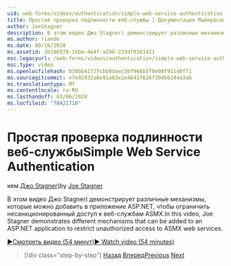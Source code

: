 ```yaml
---
uid: web-forms/videos/authentication/simple-web-service-authentication
title: Простая проверка подлинности веб-службы | Документация Майкрософт
author: JoeStagner
description: В этом видео Джо Stagner) демонстрирует различные механизмы, которые можно добавить в приложение ASP.NET, чтобы ограничить несанкционированный доступ к веб-службам ASMX...
ms.author: riande
ms.date: 09/16/2010
ms.assetid: 3b186578-16be-4e4f-a296-233df0381411
msc.legacyurl: /web-forms/videos/authentication/simple-web-service-authentication
msc.type: video
ms.openlocfilehash: b38bb41727cbb8daec5bf966b5f0e08f911d6ff1
ms.sourcegitcommit: e7e91932a6e91a63e2e46417626f39d6b244a3ab
ms.translationtype: MT
ms.contentlocale: ru-RU
ms.lasthandoff: 03/06/2020
ms.locfileid: "78421710"
---
```

# <a name="simple-web-service-authentication"></a><span data-ttu-id="a480e-103">Простая проверка подлинности веб-службы</span><span class="sxs-lookup"><span data-stu-id="a480e-103">Simple Web Service Authentication</span></span>

<span data-ttu-id="a480e-104">кем [Джо Stagner)](https://github.com/JoeStagner)</span><span class="sxs-lookup"><span data-stu-id="a480e-104">by [Joe Stagner](https://github.com/JoeStagner)</span></span>

<span data-ttu-id="a480e-105">В этом видео Джо Stagner) демонстрирует различные механизмы, которые можно добавить в приложение ASP.NET, чтобы ограничить несанкционированный доступ к веб-службам ASMX.</span><span class="sxs-lookup"><span data-stu-id="a480e-105">In this video, Joe Stagner demonstrates different mechanisms that can be added to an ASP.NET application to restrict unauthorized access to ASMX web services.</span></span>

[<span data-ttu-id="a480e-106">&#9654;Смотреть видео (54 минут)</span><span class="sxs-lookup"><span data-stu-id="a480e-106">&#9654; Watch video (54 minutes)</span></span>](https://channel9.msdn.com/Blogs/ASP-NET-Site-Videos/simple-web-service-authentication)

> [!div class="step-by-step"]
> <span data-ttu-id="a480e-107">[Назад](implement-the-registration-verification-pattern.md)
> [Вперед](creating-inactive-users.md)</span><span class="sxs-lookup"><span data-stu-id="a480e-107">[Previous](implement-the-registration-verification-pattern.md)
[Next](creating-inactive-users.md)</span></span>
